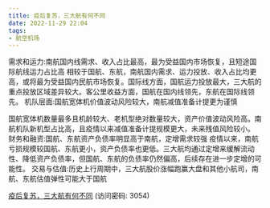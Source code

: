 ```yaml
---
title: 疫后复苏，三大航有何不同
date: 2022-11-29 22:04
tags:
- 航空机场
---
```

需求和运力:南航国内线需求、收入占比最高，最为受益国内市场恢复，且短途国际航线运力占比高
相较于国航、东航，南航国内需求、运力投放、收入占比均更高，或将最为受益国内民航市场恢复。国际线方面，国航运力投放最大，三大航的重点投放区域差异较大。客公里收益方面，国航在国内线领先，东航在国际线领先。
机队层面:国航宽体机价值波动风险较大，南航减值准备计提更为谨慎
<!-- more -->
国航宽体机数量最多且机龄较大、老机型绝对数量较大，资产价值波动风险高。南航机队新机型占比高，且疫情以来减值准备计提规模更大，未来残值风险较小。
财务和融资:国航、东航资产负债率明显高于南航，定增需求较强
疫情以来，南航亏损规模较国航、东航更小，资产负债率也更低。三大航均通过定增来缓解流动性、降低资产负债率，但国航、东航的负债率仍然偏高，后续存在进一步定增的可能性。
交易与估值:历史上行周期中，三大航股价涨幅跑赢大盘和其他小航司，南航、东航估值弹性可能大于国航

[疫后复苏，三大航有何不同](https://url12.ctfile.com/f/3948612-735795136-88c8ae?p=3054)
(访问密码: 3054)

